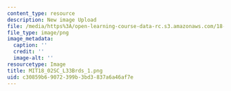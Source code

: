 ```yaml
---
content_type: resource
description: New image Upload
file: /media/https%3A/open-learning-course-data-rc.s3.amazonaws.com/18-02sc-multivariable-calculus-fall-2010/c30859b69072399b3bd3837a6a46af7e_MIT18_02SC_L33Brds_1.png
file_type: image/png
image_metadata:
  caption: ''
  credit: ''
  image-alt: ''
resourcetype: Image
title: MIT18_02SC_L33Brds_1.png
uid: c30859b6-9072-399b-3bd3-837a6a46af7e
---
```

